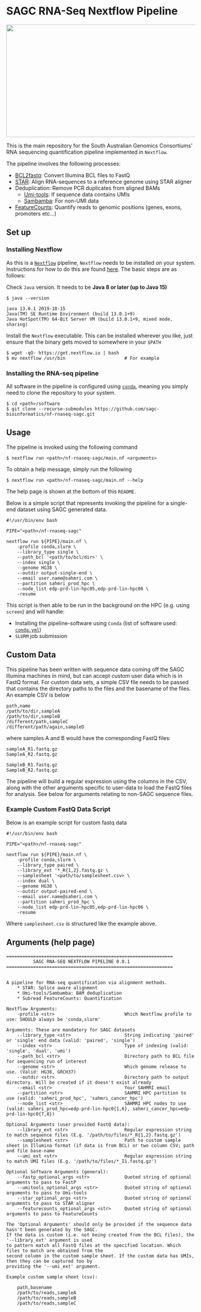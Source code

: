 # SAGC RNA-Seq Nextflow Pipeline

<img src="https://github.com/sagc-bioinformatics/nf-rnaseq-sagc/blob/main/docs/figures/sagc-logo.png" width="600" height="300">

This is the main repository for the South Australian Genomics Consortiums' RNA
sequencing quantification pipeline implemented in `Nextflow`.

The pipeline involves the following processes:

* [BCL2fastq](https://sapac.support.illumina.com/sequencing/sequencing_software/bcl2fastq-conversion-software.html): Convert Illumina BCL files to FastQ
* [STAR](https://github.com/alexdobin/STAR): Align RNA-sequences to a reference genome using STAR aligner
* Deduplication: Remove PCR duplicates from aligned BAMs
  * [Umi-tools](https://github.com/CGATOxford/UMI-tools): If sequence data contains UMIs
  * [Sambamba](https://github.com/biod/sambamba): For non-UMI data
* [FeatureCounts](http://subread.sourceforge.net/): Quantify reads to genomic positions (genes, exons, promoters etc...)

## Set up
### Installing Nextflow

As this is a [`Nextflow`](https://www.nextflow.io/) pipeline, `Nextflow` needs to be installed on your system.
Instructions for how to do this are found [here](https://www.nextflow.io/docs/latest/getstarted.html). The basic
steps are as follows:

Check `Java` version. It needs to be __Java 8 or later (up to Java 15)__

```{shell}
$ java --version

java 13.0.1 2019-10-15
Java(TM) SE Runtime Environment (build 13.0.1+9)
Java HotSpot(TM) 64-Bit Server VM (build 13.0.1+9, mixed mode, sharing)
```

Install the `Nextflow` executable. This can be installed wherever you like, just ensure that the binary gets moved
to somewhere in your `$PATH`

```{shell}
$ wget -qO- https://get.nextflow.io | bash
$ mv nextflow /usr/bin                      # For example
```

### Installing the RNA-seq pipeline

All software in the pipeline is configured using [`conda`](https://docs.conda.io/en/latest/), meaning you simply need
to clone the repository to your system.

```{shell}
$ cd <path>/software
$ git clone --recurse-submodules https://github.com/sagc-bioinformatics/nf-rnaseq-sagc.git
```

## Usage

The pipeline is invoked using the following command


```{shell}
$ nextflow run <path>/nf-rnaseq-sagc/main.nf <arguments>
```

To obtain a help message, simply run the following

```{shell}
$ nextflow run <path>/nf-rnaseq-sagc/main.nf --help
```

The help page is shown at the bottom of this `README`.

Below is a simple script that represents invoking the pipeline for a single-end dataset
using SAGC generated data.

```{shell}
#!/usr/bin/env bash

PIPE="<path>/nf-rnaseq-sagc"

nextflow run ${PIPE}/main.nf \
    -profile conda,slurm \
    --library_type single \
    --path_bcl '<path/to/bcl/dir>' \
    --index single \
    --genome HG38 \
    --outdir output-single-end \
    --email user.name@sahmri.com \
    --partition sahmri_prod_hpc \
    --node_list edp-prd-lin-hpc05,edp-prd-lin-hpc06 \
    -resume
```

This script is then able to be run in the background on the HPC (e.g. using `screen`) and will handle:

* Installing the pipeline-software using `Conda` (list of software used: [`conda.yml`](https://github.com/sagc-bioinformatics/nf-rnaseq-sagc/blob/main/lib/conda.yml))
* `SLURM` job submission

## Custom Data

This pipeline has been written with sequence data coming off the SAGC Illumina machines in mind, but can accept
custom user data which is in FastQ format. For custom data sets, a simple CSV file needs to be passed that contains
the directory paths to the files and the basename of the files. An example CSV is below

```{text}
path,name
/path/to/dir,sampleA
/path/to/dir,sampleB
/different/path,sampleC
/different/path/again,sampleD
```

where samples A and B would have the corresponding FastQ files:

```{text}
sampleA_R1.fastq.gz
SampleA_R2.fastq.gz

SampleB_R1.fastq.gz
SampleB_R2.fastq.gz
```

The pipeline will build a regular expression using the columns in the CSV, along with the other
arguments specific to user-data to load the FastQ files for analysis. See below for arguments
relating to non-SAGC sequence files.

### Example Custom FastQ Data Script

Below is an example script for custom fastq data

```{shell}
#!/usr/bin/env bash

PIPE="<path>/nf-rnaseq-sagc"

nextflow run ${PIPE}/main.nf \
    -profile conda,slurm \
    --library_type paired \
    --library_ext '*_R{1,2}.fastq.gz \
    --samplesheet '<path/to/samplesheet.csv> \
    --index dual \
    --genome HG38 \
    --outdir output-paired-end \
    --email user.name@sahmri.com \
    --partition sahmri_prod_hpc \
    --node_list edp-prd-lin-hpc05,edp-prd-lin-hpc06 \
    -resume
```

Where `samplesheet.csv` is structured like the example above.

## Arguments (help page)

```{text}
==============================================================
          SAGC RNA-SEQ NEXTFLOW PIPELINE 0.0.1
==============================================================


A pipeline for RNA-seq quantification via alignment methods.
    * STAR: Splice aware alignment
    * Umi-tools/Sambamba: BAM deduplication
    * Subread FeatureCounts: Quantification

Nextflow Arguments:
    -profile <str>                          Which Nextflow profile to use: SHOULD always be 'conda,slurm'

Arguments: These are mandatory for SAGC datasets
    --library_type <str>                    String indicating 'paired' or 'single' end data (valid: 'paired', 'single')
    --index <str>                           Type of indexing (valid: 'single', 'dual', 'umi')
    --path_bcl <str>                        Directory path to BCL file for sequencing run of interest
    --genome <str>                          Which genome release to use. (Valid: HG38, GRCH37)
    --outdir <str>                          Directory path to output directory. Will be created if it doesn't exist already
    --email <str>                           Your SAHMRI email
    --partition <str>                       SAHMRI HPC partition to use (valid: 'sahmri_prod_hpc', 'sahmri_cancer_hpc')
    --node_list <str>                       SAHMRI HPC nodes to use (valid: sahmri_prod_hpc=edp-prd-lin-hpc0{1,6}, sahmri_cancer_hpc=edp-prd-lin-hpc0{7,8})

Optional Arguments (user provided FastQ data):
    --library_ext <str>                     Regular expression string to match sequence files (E.g. '/path/to/files/*_R{1,2}.fastq.gz')
    --samplesheet <str>                     Path to custom sample sheet in Illumina format (if data is from BCL) or two column CSV; path and file base-name
    --umi_ext <str>                         Regular expression string to match UMI files (E.g. '/path/to/files/*_I1.fastq.gz')

Optional Software Arguments (general):
    --fastp_optional_args <str>             Quoted string of optional arguments to pass to FastP
    --umitools_optional_args <str>          Quoted string of optional arguments to pass to Umi-tools
    --star_optional_args <str>              Quoted string of optional arguments to pass to STAR aligner
    --featurecounts_optional_args <str>     Quoted string of optional arguments to pass to FeatureCounts

The 'Optional Arguments' should only be provided if the sequence data hasn't been generated by the SAGC.
If the data is custom (i.e. not being created from the BCL files), the '--library_ext' argument is used
to pattern match all FastQ files at the specified location. Which files to match are obtained from the
second column in the custom sample sheet. If the custom data has UMIs, then they can be captured too by
providing the '--umi_ext' argument.

Example custom sample sheet (csv):

    path,basename
    /path/to/reads,sampleA
    /path/to/reads,sampleB
    /path/to/reads,sampleC
```